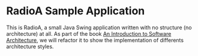 # RadioA Sample Application

This is RadioA, a small Java Swing application written with no structure (no architecture) at all. As part of the book [An Introduction to Software Architecture](https://leanpub.com/introsoftwarearchitecture), we will refactor it to show the implementation of differents architecture styles.
